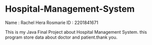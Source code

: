 # Hospital-Management-System
Name : Rachel Hera Rosmarie
ID : 2201841671

This is my Java Final Project about Hospital Management System. this program store data about doctor and patient.thank you.
